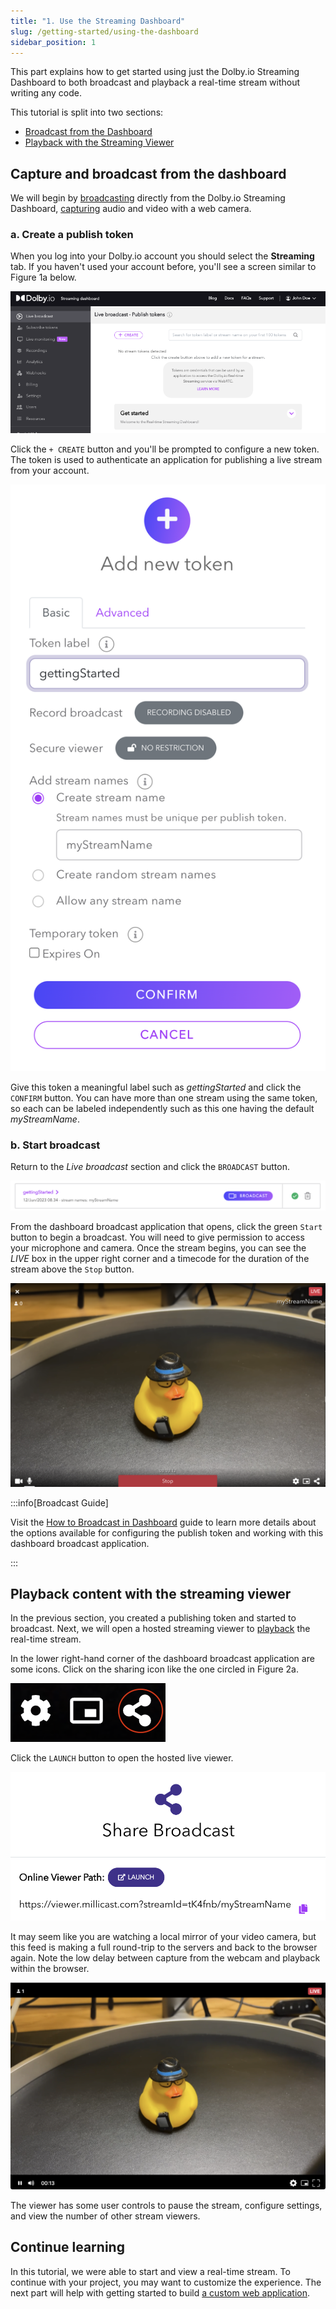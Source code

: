 ```yaml
---
title: "1. Use the Streaming Dashboard"
slug: /getting-started/using-the-dashboard
sidebar_position: 1
---
```

This part explains how to get started using just the Dolby.io Streaming Dashboard to both broadcast and playback a real-time stream without writing any code.

This tutorial is split into two sections:

- [Broadcast from the Dashboard](#capture-and-broadcast-from-the-dashboard)
- [Playback with the Streaming Viewer](#playback-content-with-the-streaming-viewer)

## Capture and broadcast from the dashboard

We will begin by [broadcasting](/millicast/broadcast/index.mdx) directly from the Dolby.io Streaming Dashboard, [capturing](/millicast/capture/index.mdx) audio and video with a web camera.

### a. Create a publish token

When you log into your Dolby.io account you should select the **Streaming** tab. If you haven't used your account before, you'll see a screen similar to Figure 1a below.

![](../assets/img/dashboard-tokens-empty.png)

Click the `+ CREATE` button and you'll be prompted to configure a new token.  The token is used to authenticate an application for publishing a live stream from your account.

![](../assets/img/dolbyio-streaming-add-new-token-popup.png)

Give this token a meaningful label such as _gettingStarted_ and click the `CONFIRM` button. You can have more than one stream using the same token, so each can be labeled independently such as this one having the default _myStreamName_.

### b. Start broadcast

Return to the _Live broadcast_ section and click the `BROADCAST` button.

![](../assets/img/dolbyio-streaming-broadcast-button.png)

From the dashboard broadcast application that opens, click the green `Start` button to begin a broadcast. You will need to give permission to access your microphone and camera. Once the stream begins, you can see the _LIVE_ box in the upper right corner and a timecode for the duration of the stream above the `Stop` button.

![](../assets/img/dolbyio-streaming-dashboard-broadcast.png)

:::info[Broadcast Guide]

Visit the [How to Broadcast in Dashboard](/millicast/streaming-dashboard/how-to-broadcast-in-dashboard.md) guide to learn more details about the options available for configuring the publish token and working with this dashboard broadcast application.

:::

## Playback content with the streaming viewer

In the previous section, you created a publishing token and started to broadcast. Next, we will open a hosted streaming viewer to [playback](/millicast/playback/index.mdx) the real-time stream.

In the lower right-hand corner of the dashboard broadcast application are some icons. Click on the sharing icon like the one circled in Figure 2a.

![](../assets/img/dolbyio-share-broadcast-icon.png)

Click the `LAUNCH` button to open the hosted live viewer.

![](../assets/img/dolbyio-share-broadcast-launch.png)

It may seem like you are watching a local mirror of your video camera, but this feed is making a full round-trip to the servers and back to the browser again. Note the low delay between capture from the webcam and playback within the browser.

![](../assets/img/dolbyio-streaming-dashboard-playback-viewer.png)

The viewer has some user controls to pause the stream, configure settings, and view the number of other stream viewers.

## Continue learning

In this tutorial, we were able to start and view a real-time stream. To continue with your project, you may want to customize the experience. The next part will help with getting started to build [a custom web application](/millicast/getting-started/creating-real-time-streaming-web-app.md).
